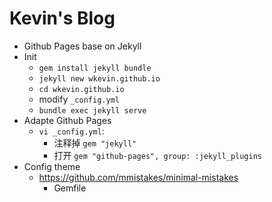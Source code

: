 # Kevin's Blog

- Github Pages base on Jekyll
- Init
    - `gem install jekyll bundle`
    - `jekyll new wkevin.github.io`
    - `cd wkevin.github.io`
    - modify `_config.yml`
    - `bundle exec jekyll serve`
- Adapte Github Pages
    - `vi _config.yml`:
        - 注释掉 `gem "jekyll"`
        - 打开 `gem "github-pages", group: :jekyll_plugins`
- Config theme
    - https://github.com/mmistakes/minimal-mistakes
        - Gemfile